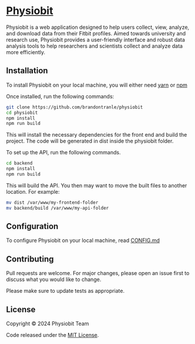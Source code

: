 # [Physiobit](https://physiobit.seancornell.io)

Physiobit is a web application designed to help users collect, view, analyze, and download data from their Fitbit profiles. Aimed towards university and research use, Physiobit provides a user-friendly interface and robust data analysis tools to help researchers and scientists collect and analyze data more efficiently.

## Installation

To install Physiobit on your local machine, you will either need [yarn](https://classic.yarnpkg.com/lang/en/docs/install/) or [npm](https://docs.npmjs.com/downloading-and-installing-node-js-and-npm)

Once installed, run the following commands:
```bash
git clone https://github.com/brandontranle/physiobit
cd physiobit
npm install
npm run build
```

This will install the necessary dependencies for the front end and build the project. The code will be generated in dist inside the physiobit folder.

To set up the API, run the following commands.
```bash
cd backend
npm install
npm run build
```

This will build the API. You then may want to move the built files to another location. For example:
```bash
mv dist /var/www/my-frontend-folder
mv backend/build /var/www/my-api-folder
```

## Configuration

To configure Physiobit on your local machine, read [CONFIG.md](CONFIG.md)

## Contributing

Pull requests are welcome. For major changes, please open an issue first
to discuss what you would like to change.

Please make sure to update tests as appropriate.

## License

Copyright © 2024 Physiobit Team

Code released under the [MIT License](LICENSE.md).